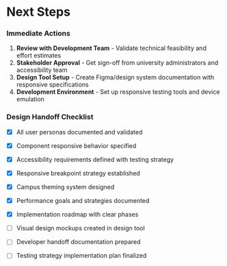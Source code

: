 # Next Steps

### Immediate Actions
1. **Review with Development Team** - Validate technical feasibility and effort estimates
2. **Stakeholder Approval** - Get sign-off from university administrators and accessibility team
3. **Design Tool Setup** - Create Figma/design system documentation with responsive specifications
4. **Development Environment** - Set up responsive testing tools and device emulation

### Design Handoff Checklist
- [x] All user personas documented and validated
- [x] Component responsive behavior specified  
- [x] Accessibility requirements defined with testing strategy
- [x] Responsive breakpoint strategy established
- [x] Campus theming system designed
- [x] Performance goals and strategies documented
- [x] Implementation roadmap with clear phases
- [ ] Visual design mockups created in design tool
- [ ] Developer handoff documentation prepared
- [ ] Testing strategy implementation plan finalized
